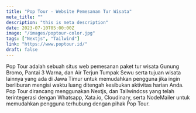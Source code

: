 ```yaml
---
title: "Pop Tour - Website Pemesanan Tur Wisata"
meta_title: ""
description: "this is meta description"
date: 2023-07-10T05:00:00Z
image: "/images/poptour-color.jpg"
tags: ["Nextjs", "Tailwind"]
link: "https://www.poptour.id/"
draft: false
---
```


Pop Tour adalah sebuah situs web pemesanan paket tur wisata Gunung Bromo, Pantai 3 Warna, dan Air Terjun Tumpak Sewu serta tujuan wisata lainnya yang ada di Jawa Timur untuk memudahkan pengguna jika ingin berliburan mengisi waktu luang ditengah kesibukan aktivitas harian Anda. Pop Tour dirancang menggunakan Nextjs, dan Tailwindcss yang telah terintegerasi dengan Whatsapp, Xata.io, Cloudinary, serta NodeMailer untuk memudahkan pengguna terhubung dengan pihak Pop Tour.
